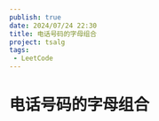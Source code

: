 ```yaml
---
publish: true
date: 2024/07/24 22:30
title: 电话号码的字母组合
project: tsalg
tags:
 - LeetCode
---
```


# 电话号码的字母组合
